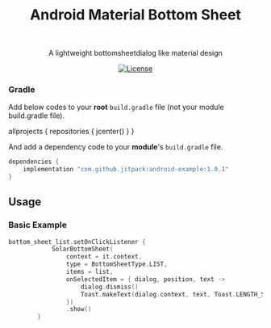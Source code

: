 <h1 align="center">Android Material Bottom Sheet</h1></br>

<p align="center">
A lightweight bottomsheetdialog like material design
</p>

<p align="center">
  <a href="https://opensource.org/licenses/Apache-2.0"><img alt="License" src="https://img.shields.io/badge/License-Apache%202.0-blue.svg"/></a>
</p>

### Gradle 
Add below codes to your **root** `build.gradle` file (not your module build.gradle file).

allprojects {
    repositories {
        jcenter()
    }
}

And add a dependency code to your **module**'s `build.gradle` file.
```gradle
dependencies {
    implementation "com.github.jitpack:android-example:1.0.1"
}
```

## Usage
### Basic Example
```kotlin
bottom_sheet_list.setOnClickListener {
            SolarBottomSheet(
                context = it.context,
                type = BottomSheetType.LIST,
                items = list,
                onSelectedItem = { dialog, position, text ->
                    dialog.dismiss()
                    Toast.makeText(dialog.context, text, Toast.LENGTH_SHORT).show()
                })
                .show()
        }
```
